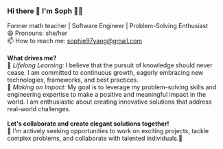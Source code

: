 ### Hi there 👋 I'm Soph 🪩💖

Former math teacher | Software Engineer | Problem-Solving Enthusiast
<br>
😄 Pronouns: she/her
 <br>
📫 How to reach me: sophie97yang@gmail.com
<br>
<br>
**What drives me?**
<br>
🌟 _Lifelong Learning:_ I believe that the pursuit of knowledge should never cease. I am committed to continuous growth, eagerly embracing new technologies, frameworks, and best practices.
<br>
🚀 _Making an Impact:_ My goal is to leverage my problem-solving skills and engineering expertise to make a positive and meaningful impact in the world. I am enthusiastic about creating innovative solutions that address real-world challenges.
<br>
<br>
**Let's collaborate and create elegant solutions together!**
<br>
🤝 I'm actively seeking opportunities to work on exciting projects, tackle complex problems, and collaborate with talented individuals.👯


<!--
**sophie97yang/sophie97yang** is a ✨ _special_ ✨ repository because its `README.md` (this file) appears on your GitHub profile.

Here are some ideas to get you started:

- 🔭 I’m currently working on ...
- 🌱 I’m currently learning ...
- 👯 I’m looking to collaborate on ...
- 🤔 I’m looking for help with ...
- 💬 Ask me about ...
- 📫 How to reach me: ...
- 😄 Pronouns: ...
- ⚡ Fun fact: ...
-->
